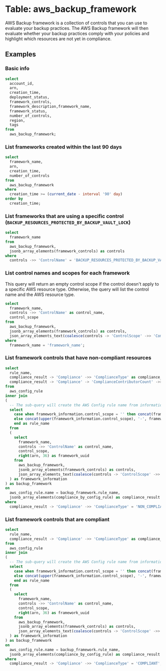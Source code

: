 # Table: aws_backup_framework

AWS Backup framework is a collection of controls that you can use to evaluate your backup practices.
The AWS Backup framework will then evaluate whether your backup practices comply with your policies and highlight which resources are not yet in compliance.

## Examples

### Basic info

```sql
select
  account_id,
  arn,
  creation_time,
  deployment_status,
  framework_controls,
  framework_description,framework_name,
  framework_status,
  number_of_controls,
  region,
  tags
from
  aws_backup_framework;
```

### List frameworks created within the last 90 days

```sql
select
  framework_name,
  arn,
  creation_time,
  number_of_controls
from
  aws_backup_framework
where
  creation_time >= (current_date - interval '90' day)
order by
  creation_time;
```

### List frameworks that are using a specific control (`BACKUP_RESOURCES_PROTECTED_BY_BACKUP_VAULT_LOCK`)

```sql
select
  framework_name
from
  aws_backup_framework,
  jsonb_array_elements(framework_controls) as controls
where
  controls ->> 'ControlName' = 'BACKUP_RESOURCES_PROTECTED_BY_BACKUP_VAULT_LOCK';
```

### List control names and scopes for each framework

This query will return an empty control scope if the control doesn't apply to a specific AWS resource type.
Otherwise, the query will list the control name and the AWS resource type.

```sql
select
  framework_name,
  controls ->> 'ControlName' as control_name,
  control_scope
from
  aws_backup_framework,
  jsonb_array_elements(framework_controls) as controls,
  json_array_elements_text(coalesce(controls -> 'ControlScope' ->> 'ComplianceResourceTypes', '[""]')::json) as control_scope
where
  framework_name = 'framework_name';
```

### List framework controls that have non-compliant resources

```sql
select
  rule_name,
  compliance_result -> 'Compliance' ->> 'ComplianceType' as compliance_type,
  compliance_result -> 'Compliance' -> 'ComplianceContributorCount' ->> 'CappedCount' as count_of_noncompliant_resources
from
  aws_config_rule
inner join
(
  -- The sub-query will create the AWS Config rule name from information stored in the AWS Backup framework table.
  select
    case when framework_information.control_scope = '' then concat(framework_information.control_name, '-', framework_information.framework_uuid)
    else concat(upper(framework_information.control_scope), '-', framework_information.control_name, '-', framework_information.framework_uuid)
    end as rule_name
  from
  (
    select
      framework_name,
      controls ->> 'ControlName' as control_name,
      control_scope,
      right(arn, 36) as framework_uuid
    from
      aws_backup_framework,
      jsonb_array_elements(framework_controls) as controls,
      json_array_elements_text(coalesce(controls -> 'ControlScope' ->> 'ComplianceResourceTypes', '[""]')::json) as control_scope
  ) as framework_information
) as backup_framework
on
  aws_config_rule.name = backup_framework.rule_name,
  jsonb_array_elements(compliance_by_config_rule) as compliance_result
where
  compliance_result -> 'Compliance' ->> 'ComplianceType' = 'NON_COMPLIANT';
```

### List framework controls that are compliant

```sql
select
  rule_name,
  compliance_result -> 'Compliance' ->> 'ComplianceType' as compliance_type
from
  aws_config_rule
inner join
(
  -- The sub-query will create the AWS Config rule name from information stored in the AWS Backup framework table.
  select
    case when framework_information.control_scope = '' then concat(framework_information.control_name, '-', framework_information.framework_uuid)
    else concat(upper(framework_information.control_scope), '-', framework_information.control_name, '-', framework_information.framework_uuid)
    end as rule_name
  from
  (
    select
      framework_name,
      controls ->> 'ControlName' as control_name,
      control_scope,
      right(arn, 36) as framework_uuid
    from
      aws_backup_framework,
      jsonb_array_elements(framework_controls) as controls,
      json_array_elements_text(coalesce(controls -> 'ControlScope' ->> 'ComplianceResourceTypes', '[""]')::json) as control_scope
  ) as framework_information
) as backup_framework
on
  aws_config_rule.name = backup_framework.rule_name,
  jsonb_array_elements(compliance_by_config_rule) as compliance_result
where
  compliance_result -> 'Compliance' ->> 'ComplianceType' = 'COMPLIANT';
```
